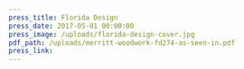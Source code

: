 ```yaml
---
press_title: Florida Design
press_date: 2017-05-01 00:00:00
press_image: /uploads/florida-design-cover.jpg
pdf_path: /uploads/merritt-woodwork-fd274-as-seen-in.pdf
press_link:
---
```

